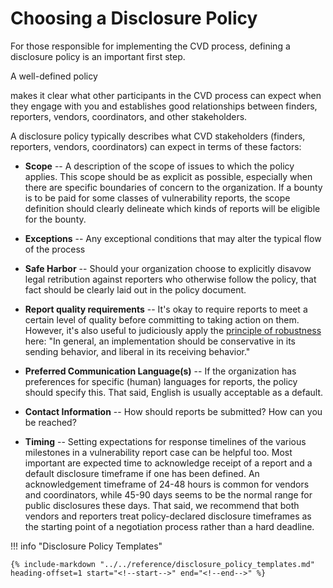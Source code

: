 # Choosing a Disclosure Policy

For those responsible for implementing the CVD process, defining a
disclosure policy is an important first step.
<!--start-->A well-defined policy
makes it clear what other participants in the CVD process can expect
when they engage with you and establishes good relationships between
finders, reporters, vendors, coordinators, and other stakeholders.<!--end-->

A disclosure policy typically describes what CVD stakeholders (finders,
reporters, vendors, coordinators) can expect in terms of these factors:

- **Scope** -- A description of the scope of issues to which the
    policy applies. This scope should be as explicit as possible,
    especially when there are specific boundaries of concern to the
    organization. If a bounty is to be paid for some classes of
    vulnerability reports, the scope definition should clearly delineate
    which kinds of reports will be eligible for the bounty.

- **Exceptions** -- Any exceptional conditions that may alter the
    typical flow of the process

- **Safe Harbor** -- Should your organization choose to explicitly
    disavow legal retribution against reporters who otherwise follow the
    policy, that fact should be clearly laid out in the policy document.

- **Report quality requirements** -- It's okay to require reports to
    meet a certain level of quality before committing to taking action
    on them. However, it's also useful to judiciously apply the
    [principle of robustness](https://datatracker.ietf.org/doc/rfc760/)
    here: "In general, an implementation should be conservative in its sending behavior,
    and liberal in its receiving behavior."

- **Preferred Communication Language(s)** -- If the organization has
    preferences for specific (human) languages for reports, the policy
    should specify this. That said, English is usually acceptable as a
    default.

- **Contact Information** -- How should reports be submitted? How can
    you be reached?

- **Timing** -- Setting expectations for response timelines of the
    various milestones in a vulnerability report case can be helpful
    too. Most important are expected time to acknowledge receipt of a
    report and a default disclosure timeframe if one has been defined.
    An acknowledgement timeframe of 24-48 hours is common for vendors
    and coordinators, while 45-90 days seems to be the normal range for
    public disclosures these days. That said, we recommend that both vendors
    and reporters treat policy-declared disclosure timeframes as the
    starting point of a negotiation process rather than a hard deadline.


!!! info "Disclosure Policy Templates"
    
    {% include-markdown "../../reference/disclosure_policy_templates.md" heading-offset=1 start="<!--start-->" end="<!--end-->" %}

